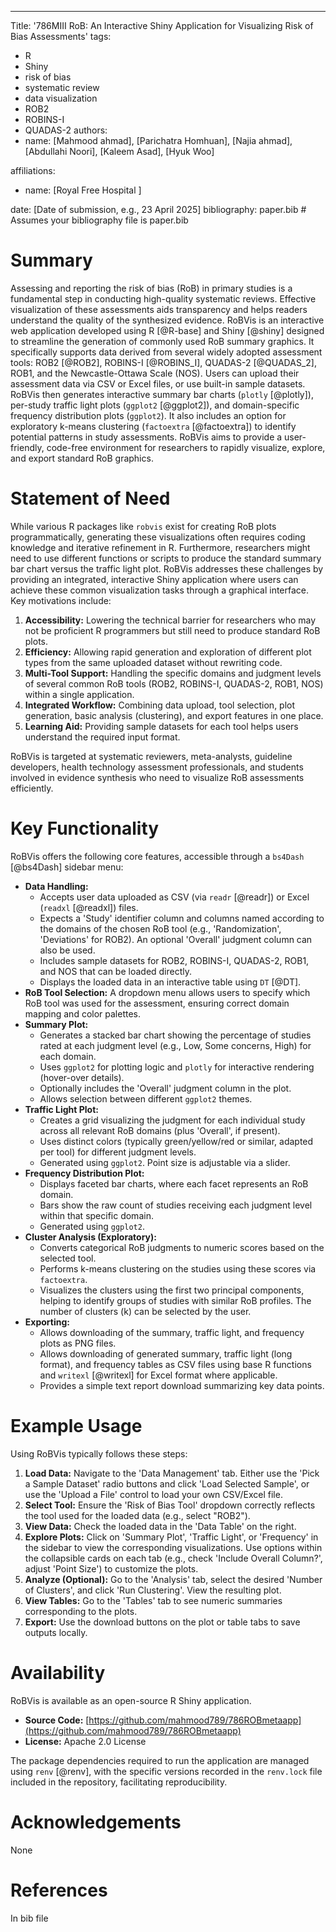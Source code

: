 ---
Title: '786MIII RoB: An Interactive Shiny Application for Visualizing Risk of Bias Assessments' 
tags:
  - R
  - Shiny
  - risk of bias
  - systematic review
  - data visualization
  - ROB2
  - ROBINS-I
  - QUADAS-2
authors:
  - name: [Mahmood ahmad], [Parichatra Homhuan], [Najia ahmad], [Abdullahi Noori], [Kaleem Asad], [Hyuk Woo]      


affiliations:
 - name: [Royal Free Hospital ]
  
date: [Date of submission, e.g., 23 April 2025]
bibliography: paper.bib # Assumes your bibliography file is paper.bib

# Summary

Assessing and reporting the risk of bias (RoB) in primary studies is a fundamental step in conducting high-quality systematic reviews. Effective visualization of these assessments aids transparency and helps readers understand the quality of the synthesized evidence. RoBVis is an interactive web application developed using R [@R-base] and Shiny [@shiny] designed to streamline the generation of commonly used RoB summary graphics. It specifically supports data derived from several widely adopted assessment tools: ROB2 [@ROB2], ROBINS-I [@ROBINS_I], QUADAS-2 [@QUADAS_2], ROB1, and the Newcastle-Ottawa Scale (NOS). Users can upload their assessment data via CSV or Excel files, or use built-in sample datasets. RoBVis then generates interactive summary bar charts (`plotly` [@plotly]), per-study traffic light plots (`ggplot2` [@ggplot2]), and domain-specific frequency distribution plots (`ggplot2`). It also includes an option for exploratory k-means clustering (`factoextra` [@factoextra]) to identify potential patterns in study assessments. RoBVis aims to provide a user-friendly, code-free environment for researchers to rapidly visualize, explore, and export standard RoB graphics.

# Statement of Need

While various R packages like `robvis` exist for creating RoB plots programmatically, generating these visualizations often requires coding knowledge and iterative refinement in R. Furthermore, researchers might need to use different functions or scripts to produce the standard summary bar chart versus the traffic light plot. RoBVis addresses these challenges by providing an integrated, interactive Shiny application where users can achieve these common visualization tasks through a graphical interface. Key motivations include:

1.  **Accessibility:** Lowering the technical barrier for researchers who may not be proficient R programmers but still need to produce standard RoB plots.
2.  **Efficiency:** Allowing rapid generation and exploration of different plot types from the same uploaded dataset without rewriting code.
3.  **Multi-Tool Support:** Handling the specific domains and judgment levels of several common RoB tools (ROB2, ROBINS-I, QUADAS-2, ROB1, NOS) within a single application.
4.  **Integrated Workflow:** Combining data upload, tool selection, plot generation, basic analysis (clustering), and export features in one place.
5.  **Learning Aid:** Providing sample datasets for each tool helps users understand the required input format.

RoBVis is targeted at systematic reviewers, meta-analysts, guideline developers, health technology assessment professionals, and students involved in evidence synthesis who need to visualize RoB assessments efficiently.

# Key Functionality

RoBVis offers the following core features, accessible through a `bs4Dash` [@bs4Dash] sidebar menu:

* **Data Handling:**
    * Accepts user data uploaded as CSV (via `readr` [@readr]) or Excel (`readxl` [@readxl]) files.
    * Expects a 'Study' identifier column and columns named according to the domains of the chosen RoB tool (e.g., 'Randomization', 'Deviations' for ROB2). An optional 'Overall' judgment column can also be used.
    * Includes sample datasets for ROB2, ROBINS-I, QUADAS-2, ROB1, and NOS that can be loaded directly.
    * Displays the loaded data in an interactive table using `DT` [@DT].
* **RoB Tool Selection:** A dropdown menu allows users to specify which RoB tool was used for the assessment, ensuring correct domain mapping and color palettes.
* **Summary Plot:**
    * Generates a stacked bar chart showing the percentage of studies rated at each judgment level (e.g., Low, Some concerns, High) for each domain.
    * Uses `ggplot2` for plotting logic and `plotly` for interactive rendering (hover-over details).
    * Optionally includes the 'Overall' judgment column in the plot.
    * Allows selection between different `ggplot2` themes.
* **Traffic Light Plot:**
    * Creates a grid visualizing the judgment for each individual study across all relevant RoB domains (plus 'Overall', if present).
    * Uses distinct colors (typically green/yellow/red or similar, adapted per tool) for different judgment levels.
    * Generated using `ggplot2`. Point size is adjustable via a slider.
* **Frequency Distribution Plot:**
    * Displays faceted bar charts, where each facet represents an RoB domain.
    * Bars show the raw count of studies receiving each judgment level within that specific domain.
    * Generated using `ggplot2`.
* **Cluster Analysis (Exploratory):**
    * Converts categorical RoB judgments to numeric scores based on the selected tool.
    * Performs k-means clustering on the studies using these scores via `factoextra`.
    * Visualizes the clusters using the first two principal components, helping to identify groups of studies with similar RoB profiles. The number of clusters (k) can be selected by the user.
* **Exporting:**
    * Allows downloading of the summary, traffic light, and frequency plots as PNG files.
    * Allows downloading of generated summary, traffic light (long format), and frequency tables as CSV files using base R functions and `writexl` [@writexl] for Excel format where applicable.
    * Provides a simple text report download summarizing key data points.

# Example Usage

Using RoBVis typically follows these steps:

1.  **Load Data:** Navigate to the 'Data Management' tab. Either use the 'Pick a Sample Dataset' radio buttons and click 'Load Selected Sample', or use the 'Upload a File' control to load your own CSV/Excel file.
2.  **Select Tool:** Ensure the 'Risk of Bias Tool' dropdown correctly reflects the tool used for the loaded data (e.g., select "ROB2").
3.  **View Data:** Check the loaded data in the 'Data Table' on the right.
4.  **Explore Plots:** Click on 'Summary Plot', 'Traffic Light', or 'Frequency' in the sidebar to view the corresponding visualizations. Use options within the collapsible cards on each tab (e.g., check 'Include Overall Column?', adjust 'Point Size') to customize the plots.
5.  **Analyze (Optional):** Go to the 'Analysis' tab, select the desired 'Number of Clusters', and click 'Run Clustering'. View the resulting plot.
6.  **View Tables:** Go to the 'Tables' tab to see numeric summaries corresponding to the plots.
7.  **Export:** Use the download buttons on the plot or table tabs to save outputs locally.

# Availability

RoBVis is available as an open-source R Shiny application.

* **Source Code:** [https://github.com/mahmood789/786ROBmetaapp](https://github.com/mahmood789/786ROBmetaapp)
* **License:** Apache 2.0 License


The package dependencies required to run the application are managed using `renv` [@renv], with the specific versions recorded in the `renv.lock` file included in the repository, facilitating reproducibility.

# Acknowledgements
None

# References

In bib file
